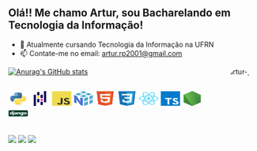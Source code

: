 ## Olá!! Me chamo Artur, sou Bacharelando em Tecnologia da Informação!

- 🌱 Atualmente cursando Tecnologia da Informação na UFRN
- 📫 Contate-me no email: artur.rp2001@gmail.com

[![Anurag's GitHub stats](https://github-readme-stats.vercel.app/api?username=arturevs&locale=pt-br&theme=gotham&show_icons=true&count_private=true)](https://github.com/anuraghazra/github-readme-stats)
<img align="right" alt="artur-pic" height="210" style="border-radius: 50%;" src="https://avatars.githubusercontent.com/u/93280964?s=400&u=8527c091a8ccfe4fffb72c6a4e8b53ca7061211a&v=4">

<div style="display: inline_block"><br>

<img align="center" alt="Python-Logo" height="30" width="40" src="https://raw.githubusercontent.com/devicons/devicon/master/icons/python/python-original.svg">
<img align="center" alt="Pandas-Logo" height="30" width="40" src="https://raw.githubusercontent.com/devicons/devicon/master/icons/pandas/pandas-original.svg">
<img align="center" alt="JavaScript-Logo" height="30" width="40" src="https://raw.githubusercontent.com/devicons/devicon/master/icons/javascript/javascript-original.svg">
<img align="center" alt="NumPy-Logo" height="30" width="40" src="https://raw.githubusercontent.com/devicons/devicon/master/icons/numpy/numpy-original.svg">
<img align="center" alt="HTML5-Logo" height="30" width="40" src="https://raw.githubusercontent.com/devicons/devicon/master/icons/html5/html5-original.svg">
<img align="center" alt="CSS3-Logo" height="30" width="40" src="https://raw.githubusercontent.com/devicons/devicon/master/icons/css3/css3-original.svg">
<img align="center" alt="React-Logo" height="30" width="40" src="https://raw.githubusercontent.com/devicons/devicon/master/icons/react/react-original.svg">
<img align="center" alt="TypeScript-Logo" height="30" width="40" src="https://raw.githubusercontent.com/devicons/devicon/master/icons/typescript/typescript-original.svg">
<img align="center" alt="Node.js-Logo" height="30" width="40" src="https://raw.githubusercontent.com/devicons/devicon/master/icons/nodejs/nodejs-original.svg">
<img align="center" alt="Django-Logo" height="30" width="40" src="https://raw.githubusercontent.com/devicons/devicon/master/icons/django/django-original.svg">

</div>

  ##

<div style="display: inline_block"> 

  <a align href="https://instagram.com/Eh_artur" target="_blank"><img src="https://img.shields.io/badge/-Instagram-%23E4405F?style=for-the-badge&logo=instagram&logoColor=white" target="_blank"></a>
  <a href="https://www.linkedin.com/in/artur-revoredo/" target="_blank"><img src="https://img.shields.io/badge/-LinkedIn-%230077B5?style=for-the-badge&logo=linkedin&logoColor=white" target="_blank"></a>
  <a href = "mailto:artur.rp2001@gmail.com"><img src="https://img.shields.io/badge/-Hotmail-0078D4?style=for-the-badge&logo=microsoft-outlook&logoColor=white" target="_blank"></a>

</div>

